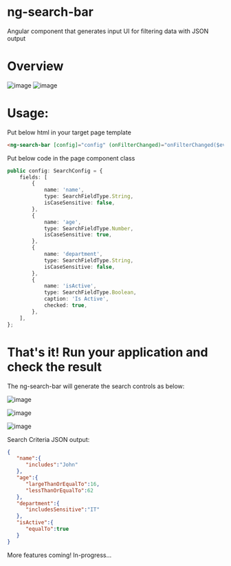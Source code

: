 # ng-search-bar
Angular component that generates input UI for filtering data with JSON output

# Overview
![image](https://github.com/ryowu/ng-search-bar/assets/4537570/2eae2dfb-bfe1-44e7-ac58-2afb6ed8a1dc)
![image](https://github.com/ryowu/ng-search-bar/assets/4537570/3456f31a-3aab-4344-93d3-771d0c7f0c98)

# Usage:
Put below html in your target page template

```html
<ng-search-bar [config]="config" (onFilterChanged)="onFilterChanged($event)"></ng-search-bar>
```

Put below code in the page component class

```typescript
public config: SearchConfig = {
	fields: [
		{
			name: 'name',
			type: SearchFieldType.String,
			isCaseSensitive: false,
		},
		{
			name: 'age',
			type: SearchFieldType.Number,
			isCaseSensitive: true,
		},
		{
			name: 'department',
			type: SearchFieldType.String,
			isCaseSensitive: false,
		},
		{
			name: 'isActive',
			type: SearchFieldType.Boolean,
			caption: 'Is Active',
			checked: true,
		},
	],
};
```

# That's it! Run your application and check the result

The ng-search-bar will generate the search controls as below:

![image](https://github.com/ryowu/ng-search-bar/assets/4537570/de9f8f67-2dab-4d69-ba76-35192d5f765c)

![image](https://github.com/ryowu/ng-search-bar/assets/4537570/eb4c3ab5-006f-462d-8e71-2e169cb4df29)

![image](https://github.com/ryowu/ng-search-bar/assets/4537570/32eec526-f0ae-43ca-ab12-675c2c802dc1)

Search Criteria JSON output:

```json
{
   "name":{
      "includes":"John"
   },
   "age":{
      "largeThanOrEqualTo":16,
      "lessThanOrEqualTo":62
   },
   "department":{
      "includesSensitive":"IT"
   },
   "isActive":{
      "equalTo":true
   }
}
```

More features coming!
In-progress...
